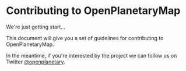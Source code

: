 # Contributing to OpenPlanetaryMap

We're just getting start...

This document will give you a set of guidelines for contributing to OpenPlanetaryMap.

In the meantime, if you're interested by the project we can follow us on Twitter [@openplanetary](https://twitter.com/openplanetary).
